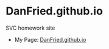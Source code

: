 DanFried.github.io
==================

SVC homework site

* My Page: [DanFried.github.io](https://DanFried.github.io)
